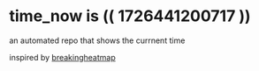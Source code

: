 # time_now is (( 1726441200717 ))

an automated repo that shows the currnent time

inspired by [breakingheatmap](https://github.com/breakingheatmap/breakingheatmap)